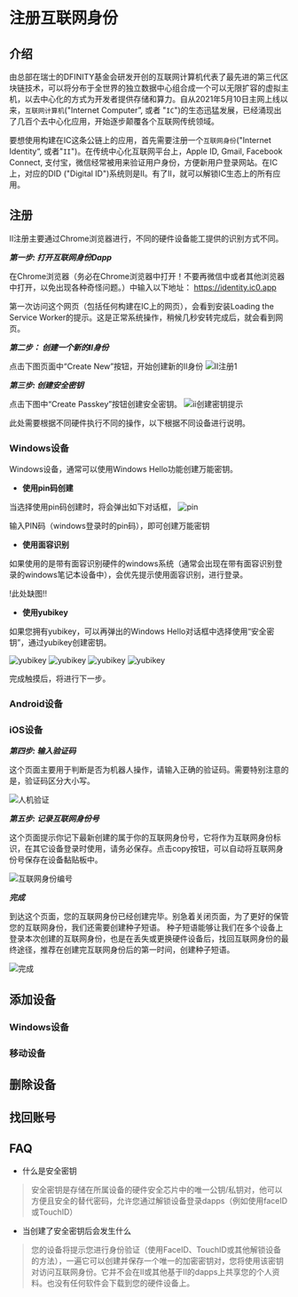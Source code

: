 # 注册互联网身份

## 介绍
由总部在瑞士的DFINITY基金会研发开创的互联网计算机代表了最先进的第三代区块链技术，可以将分布于全世界的独立数据中心组合成一个可以无限扩容的虚拟主机，以去中心化的方式为开发者提供存储和算力。自从2021年5月10日主网上线以来，`互联网计算机`("Internet Computer”, 或者 "`IC`")的生态迅猛发展，已经涌现出了几百个去中心化应用，开始逐步颠覆各个互联网传统领域。

要想使用构建在IC这条公链上的应用，首先需要注册一个`互联网身份`("Internet Identity“, 或者"`II`")。在传统中心化互联网平台上，Apple ID, Gmail, Facebook Connect, 支付宝，微信经常被用来验证用户身份，方便新用户登录网站。在IC上，对应的DID ("Digital ID")系统则是II。有了II，就可以解锁IC生态上的所有应用。

## 注册 
II注册主要通过Chrome浏览器进行，不同的硬件设备能工提供的识别方式不同。

***第一步: 打开互联网身份Dapp***

在Chrome浏览器（务必在Chrome浏览器中打开！不要再微信中或者其他浏览器中打开，以免出现各种奇怪问题。）中输入以下地址：
https://identity.ic0.app 

第一次访问这个网页（包括任何构建在IC上的网页），会看到安装Loading the Service Worker的提示。这是正常系统操作，稍候几秒安转完成后，就会看到网页。


***第二步： 创建一个新的II身份***

点击下图页面中“Create New”按钮，开始创建新的II身份
![II注册1](./img/ii2.jpg)

***第三步: 创建安全密钥***

点击下图中“Create Passkey”按钮创建安全密钥。
![ii创建密钥提示](./img/ii3.jpg)

此处需要根据不同硬件执行不同的操作，以下根据不同设备进行说明。

### Windows设备
Windows设备，通常可以使用Windows Hello功能创建万能密钥。

- **使用pin码创建**

当选择使用pin码创建时，将会弹出如下对话框，
![pin](./img/winhellopin.png)

输入PIN码（windows登录时的pin码），即可创建万能密钥

- **使用面容识别**

如果使用的是带有面容识别硬件的windows系统（通常会出现在带有面容识别登录的windows笔记本设备中），会优先提示使用面容识别，进行登录。

!此处缺图!!

- **使用yubikey**

如果您拥有yubikey，可以再弹出的Windows Hello对话框中选择使用“安全密钥”，通过yubikey创建密钥。

![yubikey](./img/winyubikey.png)
![yubikey](./img/winyubikey2.png)
![yubikey](./img/winyubikey3.png)
![yubikey](./img/winyubikey4.png)

完成触摸后，将进行下一步。

### Android设备

### iOS设备

***第四步: 输入验证码***

这个页面主要用于判断是否为机器人操作，请输入正确的验证码。需要特别注意的是，验证码区分大小写。

![人机验证](./img/ii5.jpg)

***第五步: 记录互联网身份号***

这个页面提示你记下最新创建的属于你的互联网身份号，它将作为互联网身份标识，在其它设备登录时使用，请务必保存。点击copy按钮，可以自动将互联网身份号保存在设备黏贴板中。

![互联网身份编号](./img/ii6.jpg)

***完成***

到达这个页面，您的互联网身份已经创建完毕。别急着关闭页面，为了更好的保管您的互联网身份，我们还需要创建种子短语。
种子短语能够让我们在多个设备上登录本次创建的互联网身份，也是在丢失或更换硬件设备后，找回互联网身份的最终途径，推荐在创建完互联网身份后的第一时间，创建种子短语。

![完成](./img/ii7.jpg)


## 添加设备

### Windows设备

### 移动设备

## 删除设备

## 找回账号

## FAQ

- 什么是安全密钥

>安全密钥是存储在所属设备的硬件安全芯片中的唯一公钥/私钥对，他可以方便且安全的替代密码，允许您通过解锁设备登录dapps（例如使用faceID或TouchID） 



- 当创建了安全密钥后会发生什么

>您的设备将提示您进行身份验证（使用FaceID、TouchID或其他解锁设备的方法），一遍它可以创建并保存一个唯一的加密密钥对，您将使用该密钥对访问互联网身份。它并不会在II或其他基于II的dapps上共享您的个人资料。也没有任何软件会下载到您的硬件设备上。
